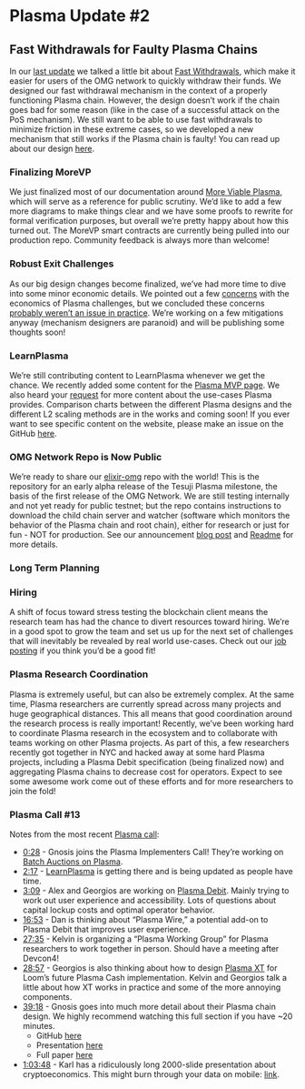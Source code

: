 # Plasma Update \#2

## Fast Withdrawals for Faulty Plasma Chains

In our [last update](https://www.reddit.com/r/omise_go/comments/962woa/plasma_update_8918_whoomp_there_it_is/) we talked a little bit about [Fast Withdrawals](https://ethresear.ch/t/simple-fast-withdrawals/2128), which make it easier for users of the OMG network to quickly withdraw their funds. We designed our fast withdrawal mechanism in the context of a properly functioning Plasma chain. However, the design doesn’t work if the chain goes bad for some reason \(like in the case of a successful attack on the PoS mechanism\). We still want to be able to use fast withdrawals to minimize friction in these extreme cases, so we developed a new mechanism that still works if the Plasma chain is faulty! You can read up about our design [here](https://ethresear.ch/t/enabling-fast-withdrawals-for-faulty-plasma-chains/2909/4).

### Finalizing MoreVP

We just finalized most of our documentation around [More Viable Plasma](https://github.com/omisego/research/blob/master/plasma/plasma-mvp/specifications/morevp.md), which will serve as a reference for public scrutiny. We’d like to add a few more diagrams to make things clear and we have some proofs to rewrite for formal verification purposes, but overall we’re pretty happy about how this turned out. The MoreVP smart contracts are currently being pulled into our production repo. Community feedback is always more than welcome!

### Robust Exit Challenges

As our big design changes become finalized, we’ve had more time to dive into some minor economic details. We pointed out a few [concerns](https://ethresear.ch/t/challenge-bond-pricing-concerns/2926) with the economics of Plasma challenges, but we concluded these concerns [probably weren’t an issue in practice](https://ethresear.ch/t/challenge-bond-pricing-concerns/2926/4). We’re working on a few mitigations anyway \(mechanism designers are paranoid\) and will be publishing some thoughts soon!

### LearnPlasma

We’re still contributing content to LearnPlasma whenever we get the chance. We recently added some content for the [Plasma MVP page](https://www.learnplasma.org/docs/plasma-mvp.html). We also heard your [request](https://twitter.com/evabeylin/status/1031650811556724736) for more content about the use-cases Plasma provides. Comparison charts between the different Plasma designs and the different L2 scaling methods are in the works and coming soon! If you ever want to see specific content on the website, please make an issue on the GitHub [here](https://github.com/ethsociety/learn-plasma/issues).

### OMG Network Repo is Now Public

We’re ready to share our [elixir-omg](https://github.com/omisego/elixir-omg) repo with the world! This is the repository for an early alpha release of the Tesuji Plasma milestone, the basis of the first release of the OMG Network. We are still testing internally and not yet ready for public testnet; but the repo contains instructions to download the child chain server and watcher \(software which monitors the behavior of the Plasma chain and root chain\), either for research or just for fun - NOT for production. See our announcement [blog post](https://blog.omisego.network/omg-network-repo-is-now-open-source-5d4376a6c4ef) and [Readme](https://github.com/omisego/elixir-omg/blob/develop/README.md) for more details.

### Long Term Planning

### Hiring

A shift of focus toward stress testing the blockchain client means the research team has had the chance to divert resources toward hiring. We’re in a good spot to grow the team and set us up for the next set of challenges that will inevitably be revealed by real world use-cases. Check out our [job posting](https://omise.bamboohr.co.uk/jobs/view.php?id=107) if you think you’d be a good fit!

### Plasma Research Coordination

Plasma is extremely useful, but can also be extremely complex. At the same time, Plasma researchers are currently spread across many projects and huge geographical distances. This all means that good coordination around the research process is really important! Recently, we’ve been working hard to coordinate Plasma research in the ecosystem and to collaborate with teams working on other Plasma projects. As part of this, a few researchers recently got together in NYC and hacked away at some hard Plasma projects, including a Plasma Debit specification \(being finalized now\) and aggregating Plasma chains to decrease cost for operators. Expect to see some awesome work come out of these efforts and for more researchers to join the fold!

### Plasma Call \#13

Notes from the most recent [Plasma call](https://www.youtube.com/watch?v=SETRL75eDgE):

* [0:28](https://youtu.be/SETRL75eDgE?t=29) - Gnosis joins the Plasma Implementers Call! They’re working on [Batch Auctions on Plasma](https://ethresear.ch/t/batch-auctions-with-uniform-clearing-price-on-plasma/2554).
* [2:17](https://youtu.be/SETRL75eDgE?t=137) - [LearnPlasma](https://www.learnplasma.org/) is getting there and is being updated as people have time.
* [3:09](https://youtu.be/SETRL75eDgE?t=189) - Alex and Georgios are working on [Plasma Debit](https://ethresear.ch/t/plasma-debit-arbitrary-denomination-payments-in-plasma-cash/2198). Mainly trying to work out user experience and accessibility. Lots of questions about capital lockup costs and optimal operator behavior.
* [16:53](https://youtu.be/SETRL75eDgE?t=1013) - Dan is thinking about “Plasma Wire,” a potential add-on to Plasma Debit that improves user experience.
* [27:35](https://youtu.be/SETRL75eDgE?t=1655) - Kelvin is organizing a “Plasma Working Group” for Plasma researchers to work together in person. Should have a meeting after Devcon4!
* [28:57](https://youtu.be/SETRL75eDgE?t=1737) - Georgios is also thinking about how to design [Plasma XT](https://ethresear.ch/t/plasma-xt-plasma-cash-with-much-less-per-user-data-checking/1926) for Loom’s future Plasma Cash implementation. Kelvin and Georgios talk a little about how XT works in practice and some of the more annoying components.
* [39:18](https://youtu.be/SETRL75eDgE?t=2358) - Gnosis goes into much more detail about their Plasma chain design. We highly recommend watching this full section if you have ~20 minutes.
  * GitHub [here](https://github.com/gnosis/dex-research/releases/tag/v0.1.0)
  * Presentation [here](https://docs.google.com/presentation/d/1AFGVtCmso0MM2AKZanan8uAubcZ0PmrEUyW5vYPyqV0/edit#slide=id.g3d8edd1da9_5_1)
  * Full paper [here](https://papers.ssrn.com/sol3/papers.cfm?abstract_id=2924640)
* [1:03:48](https://youtu.be/SETRL75eDgE?t=3828) - Karl has a ridiculously long 2000-slide presentation about cryptoeconomics. This might burn through your data on mobile: [link](https://docs.google.com/presentation/d/1kLHeecMOl_UUZOu1dyfL-1AfmxB-dD2bTveT_JfbP9s/edit).

